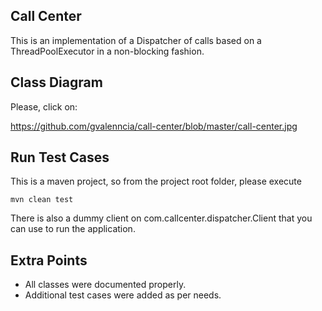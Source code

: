 ## Call Center

This is an implementation of a Dispatcher of calls based on 
a ThreadPoolExecutor in a non-blocking fashion.

## Class Diagram

Please, click on:

https://github.com/gvalenncia/call-center/blob/master/call-center.jpg

## Run Test Cases

This is a maven project, so from the project root folder, please execute

`mvn clean test`

There is also a dummy client on com.callcenter.dispatcher.Client that you can use 
to run the application.

## Extra Points

- All classes were documented properly.
- Additional test cases were added as per needs.